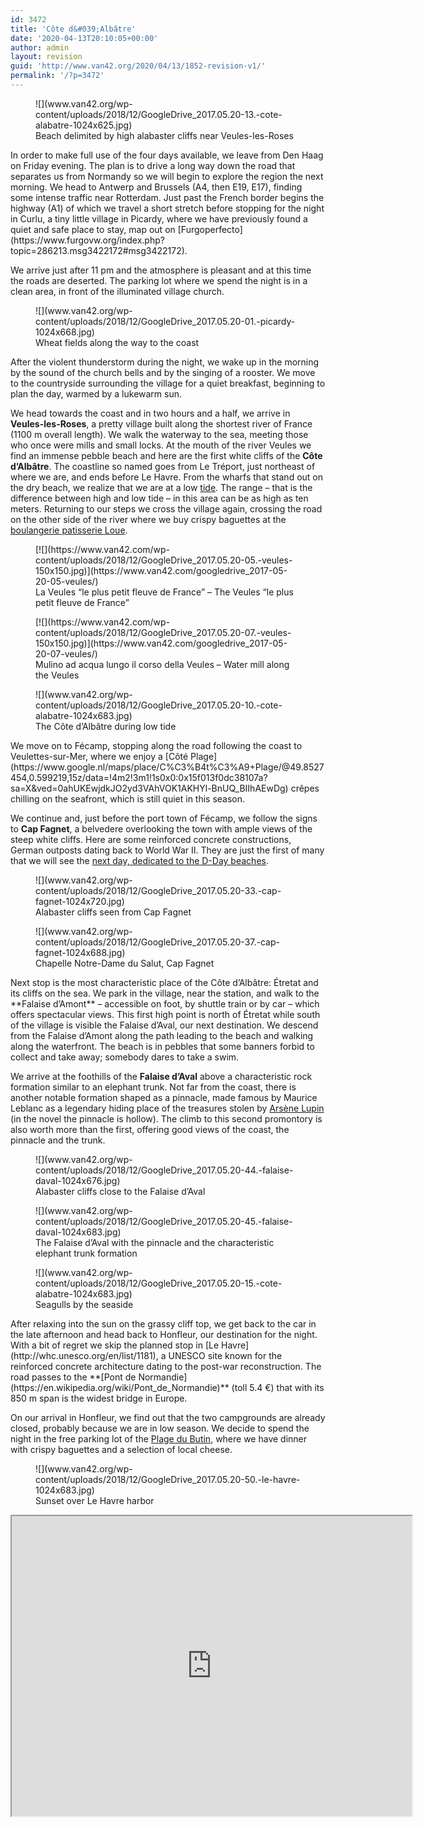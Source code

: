 ```yaml
---
id: 3472
title: 'Côte d&#039;Albâtre'
date: '2020-04-13T20:10:05+00:00'
author: admin
layout: revision
guid: 'http://www.van42.org/2020/04/13/1852-revision-v1/'
permalink: '/?p=3472'
---
```


<div class="wp-container-3933 wp-block-columns has-2-columns"><div class="wp-container-3931 wp-block-column"><figure class="wp-block-image">![](www.van42.org/wp-content/uploads/2018/12/GoogleDrive_2017.05.20-13.-cote-alabatre-1024x625.jpg)<figcaption>Beach delimited by high alabaster cliffs near Veules-les-Roses </figcaption></figure>In order to make full use of the four days available, we leave from Den Haag on Friday evening. The plan is to drive a long way down the road that separates us from Normandy so we will begin to explore the region the next morning. We head to Antwerp and Brussels (A4, then E19, E17), finding some intense traffic near Rotterdam. Just past the French border begins the highway (A1) of which we travel a short stretch before stopping for the night in Curlu, a tiny little village in Picardy, where we have previously found a quiet and safe place to stay, map out on [Furgoperfecto](https://www.furgovw.org/index.php?topic=286213.msg3422172#msg3422172).

We arrive just after 11 pm and the atmosphere is pleasant and at this time the roads are deserted. The parking lot where we spend the night is in a clean area, in front of the illuminated village church.

<figure class="wp-block-image">![](www.van42.org/wp-content/uploads/2018/12/GoogleDrive_2017.05.20-01.-picardy-1024x668.jpg)<figcaption>Wheat fields along the way to the coast</figcaption></figure>After the violent thunderstorm during the night, we wake up in the morning by the sound of the church bells and by the singing of a rooster. We move to the countryside surrounding the village for a quiet breakfast, beginning to plan the day, warmed by a lukewarm sun.

We head towards the coast and in two hours and a half, we arrive in **Veules-les-Roses**, a pretty village built along the shortest river of France (1100 m overall length). We walk the waterway to the sea, meeting those who once were mills and small locks. At the mouth of the river Veules we find an immense pebble beach and here are the first white cliffs of the **Côte d’Albâtre**. The coastline so named goes from Le Tréport, just northeast of where we are, and ends before Le Havre. From the wharfs that stand out on the dry beach, we realize that we are at a low [tide](http://www.surf-forecast.com/breaks/Veules-Les-Roses/tides/latest). The range – that is the difference between high and low tide – in this area can be as high as ten meters. Returning to our steps we cross the village again, crossing the road on the other side of the river where we buy crispy baguettes at the [boulangerie patisserie Loue](https://www.google.nl/maps/place/Boulangerie+Patisserie+Loue/@49.8742019,0.7980872,15z/data=!4m2!3m1!1s0x0:0xffb483559bc86e3c?sa=X&ved=0ahUKEwiJsJfIxNvVAhXNZ1AKHZEcDgwQ_BIIdjAK).

<div class="wp-block-dgwt-justified-gallery"><div class="gallery galleryid-3472 gallery-columns-3 gallery-size-thumbnail" id="gallery-6686"><figure class="gallery-item"><div class="gallery-icon portrait"> [![](https://www.van42.com/wp-content/uploads/2018/12/GoogleDrive_2017.05.20-05.-veules-150x150.jpg)](https://www.van42.com/googledrive_2017-05-20-05-veules/) </div> <figcaption class="wp-caption-text gallery-caption" id="gallery-6686-750"> La Veules “le plus petit fleuve de France” – The Veules “le plus petit fleuve de France” </figcaption></figure><figure class="gallery-item"><div class="gallery-icon portrait"> [![](https://www.van42.com/wp-content/uploads/2018/12/GoogleDrive_2017.05.20-07.-veules-150x150.jpg)](https://www.van42.com/googledrive_2017-05-20-07-veules/) </div> <figcaption class="wp-caption-text gallery-caption" id="gallery-6686-756"> Mulino ad acqua lungo il corso della Veules – Water mill along the Veules </figcaption></figure> </div></div><figure class="wp-block-image">![](www.van42.org/wp-content/uploads/2018/12/GoogleDrive_2017.05.20-10.-cote-alabatre-1024x683.jpg)<figcaption>The Côte d’Albâtre during low tide</figcaption></figure>We move on to Fécamp, stopping along the road following the coast to Veulettes-sur-Mer, where we enjoy a [Côté Plage](https://www.google.nl/maps/place/C%C3%B4t%C3%A9+Plage/@49.8527454,0.599219,15z/data=!4m2!3m1!1s0x0:0x15f013f0dc38107a?sa=X&ved=0ahUKEwjdkJO2yd3VAhVOK1AKHYl-BnUQ_BIIhAEwDg) crêpes chilling on the seafront, which is still quiet in this season.

We continue and, just before the port town of Fécamp, we follow the signs to **Cap Fagnet**, a belvedere overlooking the town with ample views of the steep white cliffs. Here are some reinforced concrete constructions, German outposts dating back to World War II. They are just the first of many that we will see the [next day, dedicated to the D-Day beaches](http://www.van42.org/en/2013/05/21/the-d-day-beaches/).

<figure class="wp-block-image">![](www.van42.org/wp-content/uploads/2018/12/GoogleDrive_2017.05.20-33.-cap-fagnet-1024x720.jpg)<figcaption>Alabaster cliffs seen from Cap Fagnet</figcaption></figure><figure class="wp-block-image">![](www.van42.org/wp-content/uploads/2018/12/GoogleDrive_2017.05.20-37.-cap-fagnet-1024x688.jpg)<figcaption>Chapelle Notre-Dame du Salut, Cap Fagnet</figcaption></figure>Next stop is the most characteristic place of the Côte d’Albâtre: Étretat and its cliffs on the sea. We park in the village, near the station, and walk to the **Falaise d’Amont** – accessible on foot, by shuttle train or by car – which offers spectacular views. This first high point is north of Étretat while south of the village is visible the Falaise d’Aval, our next destination. We descend from the Falaise d’Amont along the path leading to the beach and walking along the waterfront. The beach is in pebbles that some banners forbid to collect and take away; somebody dares to take a swim.

We arrive at the foothills of the **Falaise d’Aval** above a characteristic rock formation similar to an elephant trunk. Not far from the coast, there is another notable formation shaped as a pinnacle, made famous by Maurice Leblanc as a legendary hiding place of the treasures stolen by [Arsène Lupin](https://en.wikipedia.org/wiki/Ars%C3%A8ne_Lupin) (in the novel the pinnacle is hollow). The climb to this second promontory is also worth more than the first, offering good views of the coast, the pinnacle and the trunk.

<figure class="wp-block-image">![](www.van42.org/wp-content/uploads/2018/12/GoogleDrive_2017.05.20-44.-falaise-daval-1024x676.jpg)<figcaption>Alabaster cliffs close to the Falaise d’Aval</figcaption></figure><figure class="wp-block-image">![](www.van42.org/wp-content/uploads/2018/12/GoogleDrive_2017.05.20-45.-falaise-daval-1024x683.jpg)<figcaption>The Falaise d’Aval with the pinnacle and the characteristic elephant trunk formation</figcaption></figure><figure class="wp-block-image">![](www.van42.org/wp-content/uploads/2018/12/GoogleDrive_2017.05.20-15.-cote-alabatre-1024x683.jpg)<figcaption>Seagulls by the seaside</figcaption></figure>After relaxing into the sun on the grassy cliff top, we get back to the car in the late afternoon and head back to Honfleur, our destination for the night. With a bit of regret we skip the planned stop in [Le Havre](http://whc.unesco.org/en/list/1181), a UNESCO site known for the reinforced concrete architecture dating to the post-war reconstruction. The road passes to the **[Pont de Normandie](https://en.wikipedia.org/wiki/Pont_de_Normandie)** (toll 5.4 €) that with its 850 m span is the widest bridge in Europe.

On our arrival in Honfleur, we find out that the two campgrounds are already closed, probably because we are in low season. We decide to spend the night in the free parking lot of the [Plage du Butin](https://www.google.it/maps/place/Plage+du+Butin/@49.4251503,0.2148617,16z/data=!4m13!1m7!3m6!1s0x47e033a5e30f5dc5:0x40c14484fbceaf0!2sHonfleur,+France!3b1!8m2!3d49.418762!4d0.233262!3m4!1s0x0:0x7a6a21118e9ec7c2!8m2!3d49.4266698!4d0.2200162), where we have dinner with crispy baguettes and a selection of local cheese.

<figure class="wp-block-image">![](www.van42.org/wp-content/uploads/2018/12/GoogleDrive_2017.05.20-50.-le-havre-1024x683.jpg)<figcaption>Sunset over Le Havre harbor</figcaption></figure></div><div class="wp-container-3932 wp-block-column"><iframe height="480" loading="lazy" src="https://www.google.com/maps/d/embed?mid=1xt_LeQwH7WDZ3UjWT-mjYefG2NI" width="640"></iframe></div></div>